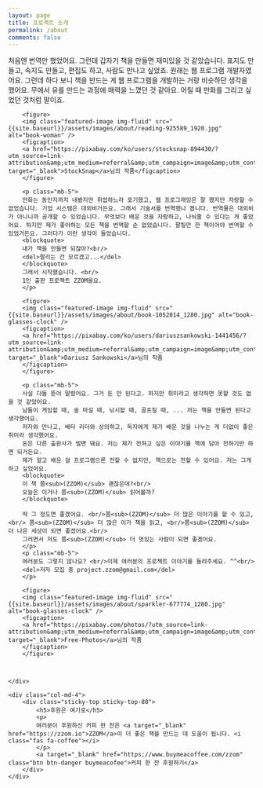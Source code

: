 ```yaml
---
layout: page
title: 프로젝트 소개
permalink: /about
comments: false
---
```


<div class="row justify-content-between">
    <div class="col-md-8 pr-5">
        <p class="mb-5">
        처음엔 번역만 했었어요. 그런데 갑자기 책을 만들면 재미있을 것 같았습니다. 표지도 만들고, 속지도 만들고, 편집도 하고, 사람도 만나고 싶었죠. 원래는 웹 프로그램 개발자였어요. 그런데 하다 보니 책을 만드는 게 웹 프로그램을 개발하는 거랑 비슷하단 생각을 했어요. 무에서 유를 만드는 과정에 매력을 느꼈던 것 같아요. 어릴 때 만화를 그리고 싶었던 것처럼 말이죠.
        </p>

        <figure>        
        <img class="featured-image img-fluid" src="{{site.baseurl}}/assets/images/about/reading-925589_1920.jpg" alt="book-woman" />
        <figcaption>
        <a href="https://pixabay.com/ko/users/stocksnap-894430/?utm_source=link-attribution&amp;utm_medium=referral&amp;utm_campaign=image&amp;utm_content=925589" target="_blank">StockSnap</a>님의 작품</figcaption>
        </figure>
        
        <p class="mb-5">
        만화는 동인지까지 내봤지만 취업하느라 포기했고, 웹 프로그래밍은 잘 했지만 자랑할 수 없었습니다. 기업 시스템은 대외비거든요. 그래서 기술서를 번역했나 봅니다. 번역물은 대외비가 아니니까 공개할 수 있었습니다. 무엇보다 배운 것을 자랑하고, 나눠줄 수 있다는 게 좋았어요. 하지만 제가 좋아하는 모든 책을 번역할 순 없었습니다. 팔릴만 한 책이어야 번역할 수 있었거든요. 그러다가 이런 생각이 들었습니다.
        <blockquote>
        내가 책을 만들면 되잖아?<br/>
        <del>팔리는 건 모르겠고...</del>
        </blockquote>
        그래서 시작했습니다. <br/>
        1인 출판 프로젝트 ZZOM을요.
        </p>

        <figure>        
        <img class="featured-image img-fluid" src="{{site.baseurl}}/assets/images/about/book-1052014_1280.jpg" alt="book-glasses-clock" />
        <figcaption>
        <a href="https://pixabay.com/ko/users/dariuszsankowski-1441456/?utm_source=link-attribution&amp;utm_medium=referral&amp;utm_campaign=image&amp;utm_content=1052014" target="_blank">Dariusz Sankowski</a>님의 작품
        </figcaption>
        </figure> 

        <p class="mb-5">
        사실 다들 뜯어 말렸어요. 그거 돈 안 된다고. 하지만 취미라고 생각하면 못할 것도 없을 것 같았어요. 
        남들이 게임할 때, 술 마실 때, 낚시할 때, 골프칠 때, ... 저는 책을 만들면 된다고 생각했어요. 
        저자와 만나고, 베타 리더와 상의하고, 독자에게 제가 배운 것을 나누는 게 더없이 좋은 취미라 생각했어요. 
        돈은 다른 출판사가 벌면 돼요. 저는 제가 전하고 싶은 이야기를 책에 담아 전하기만 하면 되거든요. 
        제가 알고 배운 걸 프로그램으론 전할 수 없지만, 책으로는 전할 수 있어요. 저는 그게 하고 싶었어요.
        <blockquote>
        이 책 쫌<sub>(ZZOM)</sub> 괜찮은데?<br/>
        오늘은 이거나 쫌<sub>(ZZOM)</sub> 읽어볼까?
        </blockquote>

        딱 그 정도면 좋겠어요. <br/>쫌<sub>(ZZOM)</sub> 더 많은 이야기를 할 수 있고,<br/> 쫌<sub>(ZZOM)</sub> 더 많은 이가 책을 읽고, <br/>쫌<sub>(ZZOM)</sub> 더 나은 세상이 되면 좋겠어요.<br/>
        그러면서 저도 쫌<sub>(ZZOM)</sub> 더 멋있는 사람이 되면 좋겠어요.
        </p>
        <p class="mb-5">
        여러분도 그렇지 않나요? <br/>이제 여러분의 프로젝트 이야기를 들려주세요. ^^<br/>
        <del>저자 모집 중 project.zzom@gmail.com</del>
        </p>

        <figure>        
        <img class="featured-image img-fluid" src="{{site.baseurl}}/assets/images/about/sparkler-677774_1280.jpg" alt="book-glasses-clock" />
        <figcaption>
        <a href="https://pixabay.com/photos/?utm_source=link-attribution&amp;utm_medium=referral&amp;utm_campaign=image&amp;utm_content=677774" target="_blank">Free-Photos</a>님의 작품
        </figcaption>
        </figure>



    </div>

    <div class="col-md-4">
        <div class="sticky-top sticky-top-80">
            <h5>후원은 여기로</h5>
            <p>
            여러분이 후원하신 커피 한 잔은 <a target="_blank" href="https://zzom.io">ZZOM</a>이 더 좋은 책을 만드는 데 도움이 됩니다. <i class="fas fa-coffee"></i>
            </p>
            <a target="_blank" href="https://www.buymeacoffee.com/zzom" class="btn btn-danger buymeacofee">커피 한 잔 후원하기</a> 
        </div>
    </div>
</div>
